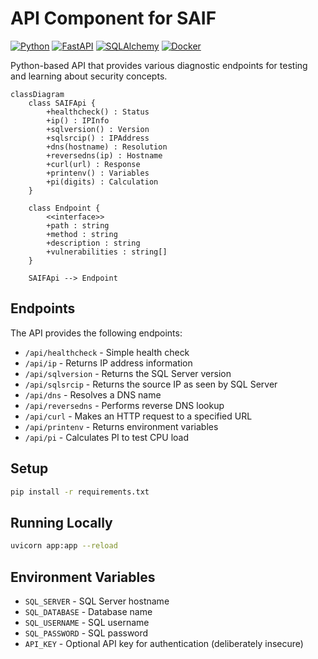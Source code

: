 # API Component for SAIF

[![Python](https://img.shields.io/badge/Python-3.11-3776AB?logo=python&logoColor=white)](https://www.python.org/)
[![FastAPI](https://img.shields.io/badge/FastAPI-0.103.1-009688?logo=fastapi&logoColor=white)](https://fastapi.tiangolo.com/)
[![SQLAlchemy](https://img.shields.io/badge/SQLAlchemy-2.0-red?logo=sqlalchemy&logoColor=white)](https://www.sqlalchemy.org/)
[![Docker](https://img.shields.io/badge/Docker-Ready-2496ED?logo=docker&logoColor=white)](../docker-compose.yml)

Python-based API that provides various diagnostic endpoints for testing and learning about security concepts.

```mermaid
classDiagram
    class SAIFApi {
        +healthcheck() : Status
        +ip() : IPInfo
        +sqlversion() : Version
        +sqlsrcip() : IPAddress
        +dns(hostname) : Resolution
        +reversedns(ip) : Hostname
        +curl(url) : Response
        +printenv() : Variables
        +pi(digits) : Calculation
    }
    
    class Endpoint {
        <<interface>>
        +path : string
        +method : string
        +description : string
        +vulnerabilities : string[]
    }
    
    SAIFApi --> Endpoint
```

## Endpoints

The API provides the following endpoints:

- `/api/healthcheck` - Simple health check
- `/api/ip` - Returns IP address information
- `/api/sqlversion` - Returns the SQL Server version
- `/api/sqlsrcip` - Returns the source IP as seen by SQL Server
- `/api/dns` - Resolves a DNS name
- `/api/reversedns` - Performs reverse DNS lookup
- `/api/curl` - Makes an HTTP request to a specified URL
- `/api/printenv` - Returns environment variables
- `/api/pi` - Calculates PI to test CPU load

## Setup

```bash
pip install -r requirements.txt
```

## Running Locally

```bash
uvicorn app:app --reload
```

## Environment Variables

- `SQL_SERVER` - SQL Server hostname
- `SQL_DATABASE` - Database name
- `SQL_USERNAME` - SQL username
- `SQL_PASSWORD` - SQL password
- `API_KEY` - Optional API key for authentication (deliberately insecure)
